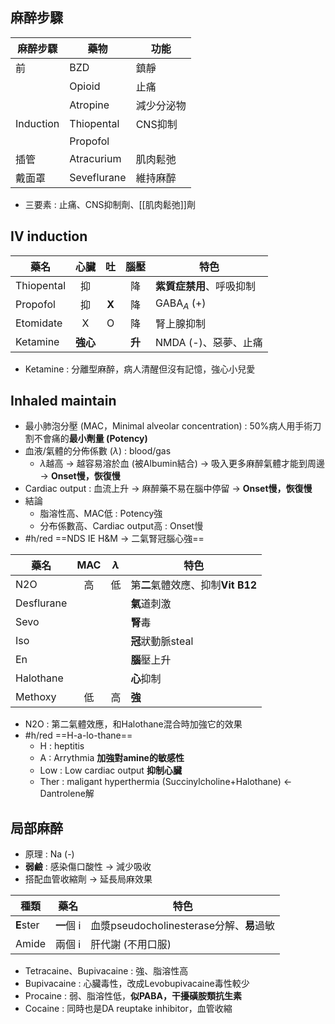 ## 麻醉步驟
|麻醉步驟|藥物|功能|
|---|---|---|
|前|BZD|鎮靜|
||Opioid|止痛|
||Atropine|減少分泌物|
|Induction|Thiopental|CNS抑制|
||Propofol||
|插管|Atracurium|肌肉鬆弛|
|戴面罩|Seveflurane|維持麻醉|
- 三要素 : 止痛、CNS抑制劑、[[肌肉鬆弛]]劑
## IV induction
| 藥名       | 心臟 | 吐 | 腦壓 | 特色                 |
|------------|:--------:|:--:|:----:|----------------------|
| Thiopental |    抑    |    |  降  | **紫質症禁用**、呼吸抑制           |
| Propofol   |    抑    |  **X** |  降  | GABA$_A$ (+)             |
| Etomidate  |     X    |  O |  降  | 腎上腺抑制           |
| Ketamine   |   **強心**   |    |  **升**  | NMDA (-)、惡夢、止痛 |
- Ketamine : 分離型麻醉，病人清醒但沒有記憶，強心小兒愛
## Inhaled maintain
- 最小肺泡分壓 (MAC，Minimal alveolar concentration) : 50%病人用手術刀割不會痛的**最小劑量 (Potency)**
- 血液/氣體的分佈係數 ($\lambda$) : blood/gas
	- $\lambda$越高 -> 越容易溶於血 (被Albumin結合) -> 吸入更多麻醉氣體才能到周邊 -> **Onset慢，恢復慢**
- Cardiac output : 血流上升 -> 麻醉藥不易在腦中停留 -> **Onset慢，恢復慢**
- 結論
	- 脂溶性高、MAC低 : Potency強
	- 分布係數高、Cardiac output高 : Onset慢
- #h/red ==NDS IE H&M -> 二氣腎冠腦心強==

| 藥名       | MAC | $\lambda$ | 特色         |
|------------|:---:|:-----:|--------------|
| N2O        |  高 |   低  | 第**二**氣體效應、抑制**Vit B12**  |
| Desflurane |     |       | **氣**道刺激     |
| Sevo       |     |       | **腎**毒         |
| Iso        |     |       | **冠**狀動脈steal |
| En         |     |       | **腦**壓上升     |
| Halothane  |     |       | **心**抑制       |
| Methoxy    |  低 |   高  | **強**          |
- N2O : 第二氣體效應，和Halothane混合時加強它的效果
- #h/red ==H-a-lo-thane==
	- H : heptitis
	- A : Arrythmia **加強對amine的敏感性**
	- Low : Low cardiac output **抑制心臟**
	- Ther : maligant hyperthermia (Succinylcholine+Halothane) <- Dantrolene解
## 局部麻醉
- 原理 : Na (-)
- **弱鹼** : 感染傷口酸性 -> 減少吸收
- 搭配血管收縮劑 -> 延長局麻效果

| 種類  | 藥名   | 特色                                 |
|-------|-------|--------------------------------------|
| **E**ster | **一**個 i | 血漿pseudocholinesterase分解、**易**過敏 |
| Amide | 兩個 i | 肝代謝 (不用口服)                     |
- Tetracaine、Bupivacaine : 強、脂溶性高
- Bupivacaine : 心臟毒性，改成Levobupivacaine毒性較少
- Procaine : 弱、脂溶性低，**似PABA，干擾磺胺類抗生素**
- Cocaine : 同時也是DA reuptake inhibitor，血管收縮